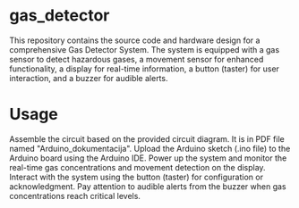 # gas_detector
This repository contains the source code and hardware design for a comprehensive Gas Detector System. The system is equipped with a gas sensor to detect hazardous gases, a movement sensor for enhanced functionality, a display for real-time information, a button (taster) for user interaction, and a buzzer for audible alerts.
# Usage
Assemble the circuit based on the provided circuit diagram. It is in PDF file named "Arduino_dokumentacija".
Upload the Arduino sketch (.ino file) to the Arduino board using the Arduino IDE.
Power up the system and monitor the real-time gas concentrations and movement detection on the display.
Interact with the system using the button (taster) for configuration or acknowledgment.
Pay attention to audible alerts from the buzzer when gas concentrations reach critical levels.
